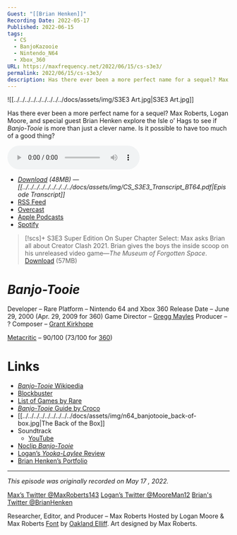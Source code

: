 ```yaml
---
Guest: "[[Brian Henken]]"
Recording Date: 2022-05-17
Published: 2022-06-15
tags:
  - CS
  - BanjoKazooie
  - Nintendo_N64
  - Xbox_360
URL: https://maxfrequency.net/2022/06/15/cs-s3e3/
permalink: 2022/06/15/cs-s3e3/
description: Has there ever been a more perfect name for a sequel? Max Roberts, Logan Moore, and special guest Brian Henken explore the Isle o’ Hags to see if Banjo-Tooie is more than just a clever name. Is it possible to have too much of a good thing?
---
```

![[../../../../../../../../../docs/assets/img/S3E3 Art.jpg|S3E3 Art.jpg]]

Has there ever been a more perfect name for a sequel? Max Roberts, Logan Moore, and special guest Brian Henken explore the Isle o’ Hags to see if *Banjo-Tooie* is more than just a clever name. Is it possible to have too much of a good thing?

<audio controls>
  <source src="https://traffic.libsyn.com/chapterselectpod/CS_S3E3_Final.mp3">
</audio>

- *[Download](https://traffic.libsyn.com/chapterselectpod/CS_S3E3_Final.mp3) (48MB)  — [[../../../../../../../../../docs/assets/img/CS_S3E3_Transcript_BT64.pdf|Episode Transcript]]*
- [RSS Feed](https://chapterselectpod.libsyn.com/rss)
- [Overcast](https://overcast.fm/itunes1568777352/chapter-select)
- [Apple Podcasts](https://podcasts.apple.com/us/podcast/chapter-select/id1568777352)
- [Spotify](https://open.spotify.com/show/4f1TLZXbwtSX7uHROe9KlS)

> [!scs]+ S3E3 Super Edition
> On Super Chapter Select: Max asks Brian all about Creator Clash 2021. Brian gives the boys the inside scoop on his unreleased video game—*The Museum of Forgotten Space*.
> [Download](https://traffic.libsyn.com/chapterselectpod/CS_S3E3_Member_Edition.mp3) (57MB)

# *Banjo-Tooie*

Developer – Rare
Platform – Nintendo 64 and Xbox 360
Release Date – June 29, 2000 (Apr. 29, 2009 for 360)
Game Director – [Gregg Mayles](https://en.wikipedia.org/wiki/Gregg_Mayles)
Producer – ?
Composer – [Grant Kirkhope](https://en.wikipedia.org/wiki/Grant_Kirkhope)

[Metacritic](https://www.metacritic.com/game/nintendo-64/banjo-tooie) – 90/100 (73/100 for [360](https://www.metacritic.com/game/xbox-360/banjo-tooie))
# Links

- [*Banjo-Tooie* Wikipedia](https://en.wikipedia.org/wiki/Banjo-Tooie)
- [Blockbuster](https://en.wikipedia.org/wiki/Blockbuster_LLC)
- [List of Games by Rare](https://en.wikipedia.org/wiki/List_of_video_games_developed_by_Rare)
- [*Banjo-Tooie* Guide by Croco](https://gamefaqs.gamespot.com/n64/196695-banjo-tooie/faqs/9871)
- [[../../../../../../../../../docs/assets/img/n64_banjotooie_back-of-box.jpg|The Back of the Box]]
- Soundtrack
	- [YouTube](https://youtube.com/playlist?list=PLfTJKMMJkrdPHQHYswokjIn-WBmQqTZnS)
- [Noclip *Banjo-Tooie*](https://bit.ly/49bVi8V)
- [Logan’s *Yooka-Laylee* Review](https://www.dualshockers.com/yooka-laylee-review-fun-familiar-nostalgic-trip-genre-past/)
- [Brian Henken’s Portfolio](https://www.brianhenken.com/home)

---
*This episode was originally recorded on May 17 , 2022.*

[Max’s Twitter @MaxRoberts143](https://www.twitter.com/maxroberts143)
[Logan’s Twitter @MooreMan12](https://www.twitter.com/mooreman12)
[Brian's Twitter @BrianHenken](https://www.twitter.com/brianhenken)

Researcher, Editor, and Producer – Max Roberts
Hosted by Logan Moore & Max Roberts
[Font](https://www.reddit.com/r/BanjoKazooie/comments/etfrrz/i_tried_to_recreate_the_banjotooie_font_you_guys/) by [Oakland Elliff](https://twitter.com/oakieland). Art designed by Max Roberts.
